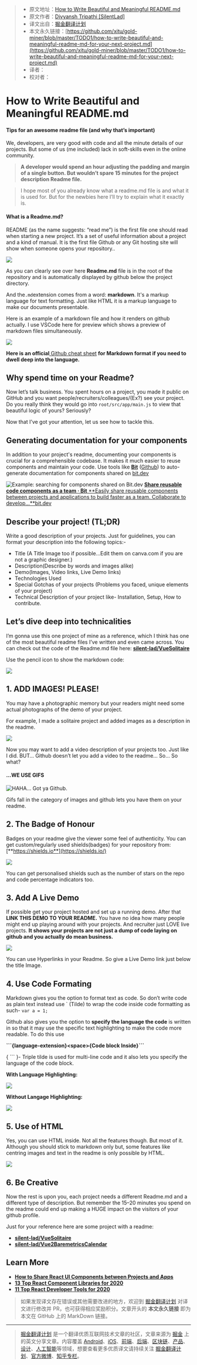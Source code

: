 > * 原文地址：[How to Write Beautiful and Meaningful README.md](https://blog.bitsrc.io/how-to-write-beautiful-and-meaningful-readme-md-for-your-next-project-897045e3f991)
> * 原文作者：[Divyansh Tripathi [SilentLad]](https://medium.com/@silentlad)
> * 译文出自：[掘金翻译计划](https://github.com/xitu/gold-miner)
> * 本文永久链接：[https://github.com/xitu/gold-miner/blob/master/TODO1/how-to-write-beautiful-and-meaningful-readme-md-for-your-next-project.md](https://github.com/xitu/gold-miner/blob/master/TODO1/how-to-write-beautiful-and-meaningful-readme-md-for-your-next-project.md)
> * 译者：
> * 校对者：

# How to Write Beautiful and Meaningful README.md

#### Tips for an awesome readme file (and why that’s important)

We, developers, are very good with code and all the minute details of our projects. But some of us (me included) lack in soft-skills even in the online community.

> **A developer would spend an hour adjusting the padding and margin of a single button. But wouldn’t spare 15 minutes for the project description Readme file.**

> I hope most of you already know what a readme.md file is and what it is used for. But for the newbies here I’ll try to explain what it exactly is.

#### What is a Readme.md?

README (as the name suggests: “read me”) is the first file one should read when starting a new project. It’s a set of useful information about a project and a kind of manual. It is the first file Github or any Git hosting site will show when someone opens your repository..

![](https://cdn-images-1.medium.com/max/2000/1*DZa8j46R3Rw0nNYRLewSqg.png)

As you can clearly see over here **Readme.md** file is in the root of the repository and is automatically displayed by github below the project directory.

And the`.md`extension comes from a word: **markdown**. It's a markup language for text formatting. Just like HTML it is a markup language to make our documents presentable.

Here is an example of a markdown file and how it renders on github actually. I use VSCode here for preview which shows a preview of markdown files simultaneously.

![](https://cdn-images-1.medium.com/max/2144/1*WAn_bJ_mLxOMCzBAKtu4ZQ.png)

**Here is an official**[ Github cheat sheet](https://guides.github.com/pdfs/markdown-cheatsheet-online.pdf) **for Markdown format if you need to dwell deep into the language.**

## Why spend time on your Readme?

Now let’s talk business. You spent hours on a project, you made it public on GitHub and you want people/recruiters/colleagues/(Ex?) see your project. Do you really think they would go into `root/src/app/main.js` to view that beautiful logic of yours? Seriously?

Now that I’ve got your attention, let us see how to tackle this.

## Generating documentation for your components

In addition to your project's readme, documenting your components is crucial for a comprehensible codebase. It makes it much easier to reuse components and maintain your code. Use tools like [**Bit**](https://bit.dev) ([Github](https://github.com/teambit/bit)) to auto-generate documentation for components shared on [bit.dev](https://bit.dev)

![Example: searching for components shared on Bit.dev](https://cdn-images-1.medium.com/max/2000/1*Nj2EzGOskF51B5AKuR-szw.gif)
[**Share reusable code components as a team · Bit**
**Easily share reusable components between projects and applications to build faster as a team. Collaborate to develop…**bit.dev](https://bit.dev)

## Describe your project! (TL;DR)

Write a good description of your projects. Just for guidelines, you can format your description into the following topics:-

* Title (A Title Image too if possible…Edit them on canva.com if you are not a graphic designer.)
* Description(Describe by words and images alike)
* Demo(Images, Video links, Live Demo links)
* Technologies Used
* Special Gotchas of your projects (Problems you faced, unique elements of your project)
* Technical Description of your project like- Installation, Setup, How to contribute.

## Let’s dive deep into technicalities

I’m gonna use this one project of mine as a reference, which I think has one of the most beautiful readme files I’ve written and even came across. You can check out the code of the Readme.md file here: [**silent-lad/VueSolitaire**](https://github.com/silent-lad/VueSolitaire)

Use the pencil icon to show the markdown code:

![](https://cdn-images-1.medium.com/max/2000/1*fmypQUo2pAjk9GOCO1lPnQ.png)

## 1. ADD IMAGES! PLEASE!

You may have a photographic memory but your readers might need some actual photographs of the demo of your project.

For example, I made a solitaire project and added images as a description in the readme.

![](https://cdn-images-1.medium.com/max/2000/1*29b3hWXq4PTI1Yg2J97RyA.png)

Now you may want to add a video description of your projects too. Just like I did. BUT… Github doesn’t let you add a video to the readme… So… So what?

#### …WE USE GIFS

![HAHA… Got ya Github.](https://cdn-images-1.medium.com/max/2000/1*iP4iC4WnyEJHE9SQ7oROWQ.gif)

Gifs fall in the category of images and github lets you have them on your readme.

## 2. The Badge of Honour

Badges on your readme give the viewer some feel of authenticity. You can get custom/regularly used shields(badges) for your repository from: [**https://shields.io**](https://shields.io/)

![](https://cdn-images-1.medium.com/max/2000/1*iGaDiLE_BwCbSROvPT8XKg.png)

You can get personalised shields such as the number of stars on the repo and code percentage indicators too.

## 3. Add A Live Demo

If possible get your project hosted and set up a running demo. After that **LINK THIS DEMO TO YOUR README.** You have no idea how many people might end up playing around with your projects. And recruiter just LOVE live projects. **It shows your projects are not just a dump of code laying on github and you actually do mean business.**

![](https://cdn-images-1.medium.com/max/2000/1*LSR8M5mctiQsFsPzsH9ujQ.png)

You can use Hyperlinks in your Readme. So give a Live Demo link just below the title Image.

## 4. Use Code Formating

Markdown gives you the option to format text as code. So don’t write code as plain text instead use \` (Tilde) to wrap the code inside code formatting as such- `var a = 1;`

Github also gives you the option to **specify the language the code** is written in so that it may use the specific text highlighting to make the code more readable. To do this use

**\`\`\`{language-extension}\<space>{Code block Inside}\`\`\`**

{ \`\`\` }- Triple tilde is used for multi-line code and it also lets you specify the language of the code block.

**With Language Highlighting:**

![](https://cdn-images-1.medium.com/max/2000/1*lTbiCaBk1Y4TWG4bI1-D7A.png)

**Without Langage Highlighting:**

![](https://cdn-images-1.medium.com/max/2000/1*_w3yaD4Lhcwqxa2AU4TSrA.png)

## 5. Use of HTML

Yes, you can use HTML inside. Not all the features though. But most of it. Although you should stick to markdown only but, some features like centring images and text in the readme is only possible by HTML.

![](https://cdn-images-1.medium.com/max/2726/1*pq9WpGpyChqxmTLMz34l5A.png)

## 6. Be Creative

Now the rest is upon you, each project needs a different Readme.md and a different type of description. But remember the 15–20 minutes you spend on the readme could end up making a HUGE impact on the visitors of your github profile.

Just for your reference here are some project with a readme:

- [**silent-lad/VueSolitaire**](https://github.com/silent-lad/VueSolitaire)
- [**silent-lad/Vue2BaremetricsCalendar**](https://github.com/silent-lad/Vue2BaremetricsCalendar)

## Learn More

- [**How to Share React UI Components between Projects and Apps**](https://blog.bitsrc.io/how-to-easily-share-react-components-between-projects-3dd42149c09)
- [**13 Top React Component Libraries for 2020**](https://blog.bitsrc.io/13-top-react-component-libraries-for-2020-488cc810ca49)
- [**11 Top React Developer Tools for 2020**](https://blog.bitsrc.io/11-top-react-developer-tools-for-2020-3860f734030b)

> 如果发现译文存在错误或其他需要改进的地方，欢迎到 [掘金翻译计划](https://github.com/xitu/gold-miner) 对译文进行修改并 PR，也可获得相应奖励积分。文章开头的 **本文永久链接** 即为本文在 GitHub 上的 MarkDown 链接。

---

> [掘金翻译计划](https://github.com/xitu/gold-miner) 是一个翻译优质互联网技术文章的社区，文章来源为 [掘金](https://juejin.im) 上的英文分享文章。内容覆盖 [Android](https://github.com/xitu/gold-miner#android)、[iOS](https://github.com/xitu/gold-miner#ios)、[前端](https://github.com/xitu/gold-miner#前端)、[后端](https://github.com/xitu/gold-miner#后端)、[区块链](https://github.com/xitu/gold-miner#区块链)、[产品](https://github.com/xitu/gold-miner#产品)、[设计](https://github.com/xitu/gold-miner#设计)、[人工智能](https://github.com/xitu/gold-miner#人工智能)等领域，想要查看更多优质译文请持续关注 [掘金翻译计划](https://github.com/xitu/gold-miner)、[官方微博](http://weibo.com/juejinfanyi)、[知乎专栏](https://zhuanlan.zhihu.com/juejinfanyi)。

